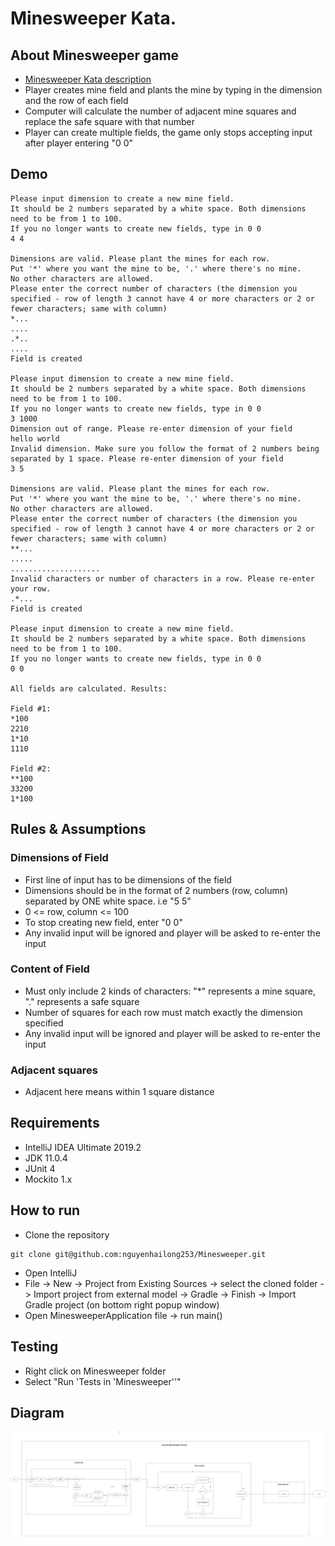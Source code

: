 
# Minesweeper Kata.

## About Minesweeper game
- [Minesweeper Kata description](https://github.com/MYOB-Technology/General_Developer/blob/master/katas/kata-minesweeper/kata-minesweeper.md)
- Player creates mine field and plants the mine by typing in the dimension and the row of each field
- Computer will calculate the number of adjacent mine squares and replace the safe square with that number
- Player can create multiple fields, the game only stops accepting input after player entering "0 0"

## Demo

```
Please input dimension to create a new mine field.
It should be 2 numbers separated by a white space. Both dimensions need to be from 1 to 100.
If you no longer wants to create new fields, type in 0 0
4 4

Dimensions are valid. Please plant the mines for each row.
Put '*' where you want the mine to be, '.' where there's no mine.
No other characters are allowed.
Please enter the correct number of characters (the dimension you specified - row of length 3 cannot have 4 or more characters or 2 or fewer characters; same with column)
*...
....
.*..
....
Field is created

Please input dimension to create a new mine field.
It should be 2 numbers separated by a white space. Both dimensions need to be from 1 to 100.
If you no longer wants to create new fields, type in 0 0
3 1000
Dimension out of range. Please re-enter dimension of your field
hello world
Invalid dimension. Make sure you follow the format of 2 numbers being separated by 1 space. Please re-enter dimension of your field
3 5

Dimensions are valid. Please plant the mines for each row.
Put '*' where you want the mine to be, '.' where there's no mine.
No other characters are allowed.
Please enter the correct number of characters (the dimension you specified - row of length 3 cannot have 4 or more characters or 2 or fewer characters; same with column)
**...
.....
....................
Invalid characters or number of characters in a row. Please re-enter your row.
.*...
Field is created

Please input dimension to create a new mine field.
It should be 2 numbers separated by a white space. Both dimensions need to be from 1 to 100.
If you no longer wants to create new fields, type in 0 0
0 0

All fields are calculated. Results: 

Field #1:
*100
2210
1*10
1110

Field #2:
**100
33200
1*100
```

## Rules & Assumptions

### Dimensions of Field
- First line of input has to be dimensions of the field
- Dimensions should be in the format of 2 numbers (row, column) separated by ONE white space. i.e "5 5"
- 0 <= row, column <= 100
- To stop creating new field, enter "0 0"
- Any invalid input will be ignored and player will be asked to re-enter the input

### Content of Field
- Must only include 2 kinds of characters: "*" represents a mine square, "." represents a safe square
- Number of squares for each row must match exactly the dimension specified
- Any invalid input will be ignored and player will be asked to re-enter the input

### Adjacent squares
- Adjacent here means within 1 square distance

## Requirements
- IntelliJ IDEA Ultimate 2019.2
- JDK 11.0.4
- JUnit 4
- Mockito 1.x

## How to run
* Clone the repository
```
git clone git@github.com:nguyenhailong253/Minesweeper.git
```

- Open IntelliJ
- File -> New -> Project from Existing Sources -> select the cloned folder -> Import project from external model -> Gradle -> Finish -> Import Gradle project (on bottom right popup window)
- Open MinesweeperApplication file -> run main()

## Testing
- Right click on Minesweeper folder
- Select "Run 'Tests in 'Minesweeper''"

## Diagram
![Screenshot](Minesweeper.png)
